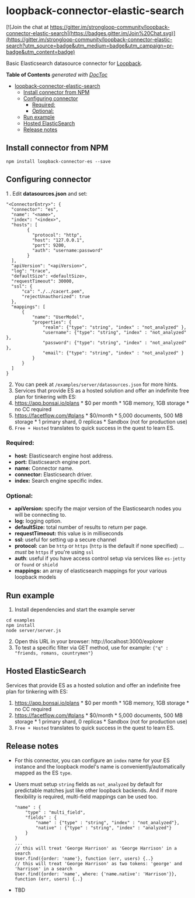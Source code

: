 # loopback-connector-elastic-search

[![Join the chat at https://gitter.im/strongloop-community/loopback-connector-elastic-search](https://badges.gitter.im/Join%20Chat.svg)](https://gitter.im/strongloop-community/loopback-connector-elastic-search?utm_source=badge&utm_medium=badge&utm_campaign=pr-badge&utm_content=badge)

Basic Elasticsearch datasource connector for [Loopback](http://strongloop.com/node-js/loopback/).

<!-- START doctoc generated TOC please keep comment here to allow auto update -->
<!-- DON'T EDIT THIS SECTION, INSTEAD RE-RUN doctoc TO UPDATE -->
**Table of Contents**  *generated with [DocToc](https://github.com/thlorenz/doctoc)*

- [loopback-connector-elastic-search](#loopback-connector-elastic-search)
  - [Install connector from NPM](#install-connector-from-npm)
  - [Configuring connector](#configuring-connector)
    - [Required:](#required)
    - [Optional:](#optional)
  - [Run example](#run-example)
  - [Hosted ElasticSearch](#hosted-elasticsearch)
  - [Release notes](#release-notes)

<!-- END doctoc generated TOC please keep comment here to allow auto update -->

## Install connector from NPM

    npm install loopback-connector-es --save

## Configuring connector

1 . Edit **datasources.json** and set:

  ```
"<ConnectorEntry>": {
    "connector": "es",
    "name": "<name>",
    "index": "<index>",
    "hosts": [
          {
            "protocol": "http",
            "host": "127.0.0.1",
            "port": 9200,
            "auth": "username:password"
          }
    ],
    "apiVersion": "<apiVersion>",
    "log": "trace",
    "defaultSize": <defaultSize>,
    "requestTimeout": 30000,
    "ssl": {
        "ca": "./../cacert.pem",
        "rejectUnauthorized": true
    },
    "mappings": [
        {
            "name": "UserModel",
            "properties": {
                "realm": {"type": "string", "index" : "not_analyzed" },
                "username": {"type": "string", "index" : "not_analyzed" },
                "password": {"type": "string", "index" : "not_analyzed" },
                "email": {"type": "string", "index" : "not_analyzed" }
            }
        }
    ]
}
  ```
2. You can peek at `/examples/server/datasources.json` for more hints.
3. Services that provide ES as a hosted solution and offer an indefinite free plan for tinkering with ES:
  1. https://app.bonsai.io/plans
    * $0 per month
    * 1GB memory, 1GB storage
    * no CC required
  2. https://facetflow.com/#plans
    * $0/month
    * 5,000 documents, 500 MB storage
    * 1 primary shard, 0 replicas
    * Sandbox (not for production use)
  3. `Free + Hosted` translates to quick success in the quest to learn ES.

### Required:
- **host:** Elasticsearch engine host address.
- **port:** Elasticsearch engine port.
- **name:** Connector name.
- **connector:** Elasticsearch driver.
- **index:** Search engine specific index.

### Optional:
- **apiVersion:** specify the major version of the Elasticsearch nodes you will be connecting to.
- **log:** logging option.
- **defaultSize:** total number of results to return per page.
- **requestTimeout:** this value is in milliseconds
- **ssl:** useful for setting up a secure channel
- **protocol:** can be `http` or `https` (`http` is the default if none specified) ... *must* be `https` if you're using `ssl` 
- **auth**: useful if you have access control setup via services like `es-jetty` or `found` or `shield`
- **mappings:** an array of elasticsearch mappings for your various loopback models

## Run example

1. Install dependencies and start the example server

  ```
cd examples
npm install
node server/server.js
  ```
2. Open this URL in your browser: http://localhost:3000/explorer
3. To test a specific filter via GET method, use for example: `{"q" : "friends, romans, countrymen"}`

## Hosted ElasticSearch
Services that provide ES as a hosted solution and offer an indefinite free plan for tinkering with ES:
  1. https://app.bonsai.io/plans
    * $0 per month
    * 1GB memory, 1GB storage
    * no CC required
  2. https://facetflow.com/#plans
    * $0/month
    * 5,000 documents, 500 MB storage
    * 1 primary shard, 0 replicas
    * Sandbox (not for production use)
  3. `Free + Hosted` translates to quick success in the quest to learn ES.

## Release notes

  * For this connector, you can configure an `index` name for your ES instance and the loopback model's name is conveniently/automatically mapped as the ES `type`.
  * Users must setup `string` fields as `not_analyzed` by default for predictable matches just like other loopback backends. And if more flexibility is required, multi-field mappings can be used too.

    ```
    "name" : {
        "type" : "multi_field",
        "fields" : {
            "name" : {"type" : "string", "index" : "not_analyzed"},
            "native" : {"type" : "string", "index" : "analyzed"}
        }
    }
    ...
    // this will treat 'George Harrison' as 'George Harrison' in a search
    User.find({order: 'name'}, function (err, users) {..}
    // this will treat 'George Harrison' as two tokens: 'george' and 'harrison' in a search
    User.find({order: 'name', where: {'name.native': 'Harrison'}}, function (err, users) {..}
    ```
  * TBD
